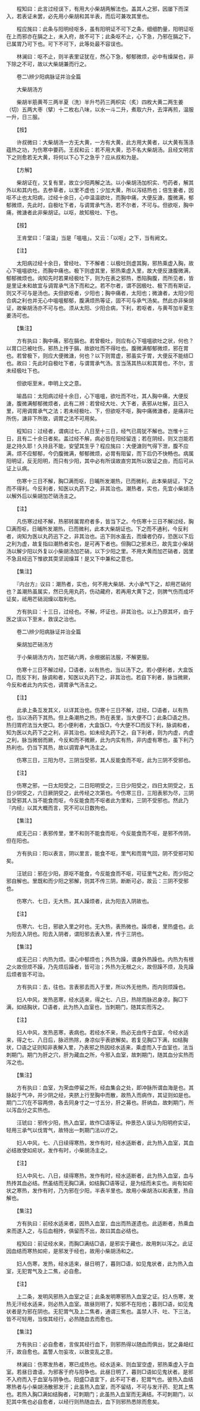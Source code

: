 <!-- { "loadSidebar": true } -->
　　程知曰：此言过经误下，有用大小柴胡两解法也。盖其人之邪，因屡下而深入，若表证未罢，必先用小柴胡和其半表，而后可兼攻其里也。

　　程应旄曰：此条与阳明经呕多，虽有阳明证不可下之条，细细酌量，阳明证呕在上而邪亦在膈之上，未入府，故不可下；此条呕不止，心下急，乃邪在膈之下，已属胃乃可下也。可下不可下，此等处最不容误也。

　　林澜曰：呕不止，则半表里证犹在，然心下急，郁郁微烦，必中有燥屎也，非下除之不可，故以大柴胡兼而行之。

　　卷二\辨少阳病脉证并治全篇

　　大柴胡汤方

　　柴胡半筋黄芩三两半夏（洗）半升芍药三两枳实（炙）四枚大黄二两生姜（切）五两大枣（擘）十二枚右八味，以水一斗二升，煮取六升，去滓再煎，温服一升，日三服。

　　【按】

　　许叔微曰：大柴胡汤一方无大黄，一方有大黄，此方用大黄者，以大黄有荡涤蕴热之功，为伤寒中要药。王叔和云：若不用大黄，恐不名大柴胡汤。且经文明言下之则愈若无大黄，将何以下心下之急乎？应从叔和为是。

　　【方解】

　　柴胡证在，又复有里，故立少阳两解之法。以小柴胡汤加枳实、芍药者，解其外以和其内也。去参草者，以里不虚也；少加大黄，所以泻结热也；倍生姜者，因呕不止也太阳病，过经十余日，心中温温欲吐，而胸中痛，大便反溏，腹微满，郁郁微烦，先此时，自极吐下者，与调胃承气汤，若不尔者，不可与。但欲呕，胸中痛，微溏者此非柴胡证。以呕，故知极吐、下也。

　　【按】

　　王肯堂曰：「温温」当是「嗢嗢」。又云：「以呕」之下，当有阙文。

　　【注】

　　太阳病过经十余日，曾经吐、下不解者：以极吐则虚其胸，邪热乘虚入胸，故心下嗢嗢欲吐，而胸中痛也。极下则虚其里，邪热乘虚入里，故大便反溏腹微满，郁郁微烦也。询知先时若果经极吐下，则为在表之邪热，悉陷胸腹，而所见者，皆是里证未和故宜与调胃承气汤下而和之。若不尔者，谓不因极吐、极下而有斯证，则又不可与是汤也。夫但欲呕者，少阳也；胸中痛者，太阳也；微溏者，太阳少阳合病之利也并无心中嗢嗢郁郁，腹满烦热等证，固不可与承气汤矣。然此亦非柴胡证，故柴胡汤亦不可与也。须从太阳、少阳合病，下利，若呕者，与黄芩加半夏生姜汤可也。

　　【集注】

　　方有执曰：胸中痛，邪在膈也。若曾极吐，则应有心下嗢嗢欲吐之状，何也？以胃口已被吐伤，邪热上抟于膈，故欲吐而不得吐也。腹微满郁郁微烦，邪在胃也。若曾极下，则应大便微溏，何也？以下则胃虚，邪虽实于胃，大便反不能结□也。故曰：先此时自极吐下者，与谓胃承气汤。言当荡其热以和其胃也，不尔，言未经极吐下也。

　　但欲呕至末，申明上文之意。

　　喻昌曰：太阳病过经十余日，心下嗢嗢，欲吐而不吐，其人胸中痛，大便反溏，腹微满郁郁微烦者，此有二辨：若曾经大吐、大下者，表邪从吐解，且已入里，可用调胃承气之法；若未经极吐、下，但欲呕不呕，胸中痛微溏者，是痛非吐所伤，溏非下所致，调胃之法不可用矣。

　　程知曰：过经者，谓病过七、八日至十三日，经气已周犹不解也。岂惟十三日，且有二十余日者矣。盖过经不解，病必皆在阳经留连；若在阴经，则又岂能若是之持久耶！久持且不能，安望其生乎？程应旄曰：大便溏则气得下泄，腹不应满，烦不应郁郁，今仍腹微满，郁郁微烦，必胃有阻留，而下后仍不快畅也。病属阳明证，反无阳明，而只有少阳，其中必有所误故直穷其所以致证之由，而后可从证上认病。

　　伤寒十三日不解，胸□满而呕，日晡所发潮热，已而微利，此本柴胡证，下之而不得利。今反利者，知医以丸药下之，非其治也。潮热者，实也，先宜小柴胡汤以解外后以柴胡加芒硝汤主之。

　　【注】

　　凡伤寒过经不解，热邪转属胃府者多，皆当下之。今伤寒十三日不解过经，胸□满而呕，日晡所发潮热，已而微利，此本大柴胡证也。下之而不通利，今反利者，询知为医以丸药迅下之，非其治也。迅下则水虽去，而燥者仍存，恐医以下后之利为虚，故复指曰潮热者实也，是可再下者也。但胸□之邪未已，故先宜小柴胡汤以解少阳以外复以小柴胡汤加芒硝，以下少阳之里。不用大黄而加芒硝者，因里不急且经迅下惟欲其耎坚润燥耳！是又下中兼和之意也。

　　【集注】

　　『内台方』议曰：潮热者，实也，何不用大柴胡、大小承气下之，却用芒硝何也？盖潮热虽属实，然已先用丸药，伤动藏府，若再用大黄下之，则脾气伤而成坏证矣，祗用芒硝润燥以取利也。

　　方有执曰：十三日，过经也。不解，坏证也，非其治也。以上乃原其坏，由于医之误以下至末，救误之治也。

　　卷二\辨少阳病脉证并治全篇

　　柴胡加芒硝汤方

　　于小柴胡汤方内，加芒硝六两，余根据前法服，不解更服。

　　伤寒十三日不解过经，□语者，以有热也，当以汤下之。若小便利者，大盒饭□，而反下利，脉调和者，知医以丸药下之，非其治也。若自下利者，脉当微厥，今反和者此为内实也，调胃承气汤主之。

　　【注】

　　此承上条互发其义，以详其治也。伤寒十三日不解，过经，□语者，以有热也，当以汤药下其热。但上条潮热之热，热在表里，当大便不□；此条□语之热，热归胃府法当大便□。若小便利者，大盒饭□，今大便不□而反下利，脉调和者，知为医以丸药下之之利，非其治也。如未经丸药下之，自下利者，则为内虚，内虚之利，脉当微弱而厥，今反和而不微厥，此为内实有热，非内虚有寒也，虽下利乃热利也。仍当下其热，故以调胃承气汤主之。

　　伤寒三日，三阳为尽，三阴当受邪，其人反能食而不呕，此为三阴不受邪也。

　　【注】

　　伤寒之邪，一日太阳受之，二日阳明受之，三日少阳受之，四日太阴受之，五日少阴受之，六日厥阴受之，此传经之次第也。今伤寒三日，三阳表邪为尽，三阴当受邪其人当不能食而呕，今反能食而不呕者此为里和，三阴不受邪也。然此乃『内经』以其大概而言，究不可以日数拘也。

　　【集注】

　　成无己曰：表邪传里，里不和则不能食而呕，今反能食而不呕，是邪不传阴，但在阳也。

　　方有执曰：阳以表言，阴以里言，能食不呕，里气和而胃气回，阴不受邪可知矣。

　　汪琥曰：邪在少阳，原呕不能食，今反能食而不呕，可征里气之和，而少阳之邪自解也。里既和而少阳之邪解，则其不传三阴，断断可必，故云：三阴不受邪也。

　　伤寒六、七日，无大热，其人躁烦者，此为阳去入阴故也。

　　【注】

　　伤寒六、七日，邪欲入里之时也。无大热，表热微也。躁烦者，里热盛也。此为阳去入阴也。阳去入阴者，谓阳邪去表入里，传于三阴也。

　　【集注】

　　成无己曰：内热为烦。谓心中郁烦也；外热为躁，谓身外热躁也。内热为有根之火故但烦不躁，乃先烦后躁者，皆可治；外热为无根之火，故但躁不烦，及先躁后烦者皆不可治。

　　方有执曰：去，往也。言表邪去而入于里，所以外无他热，而内则烦躁也。

　　妇人中风，发热恶寒，经水适来，得之七、八日，热除而脉迟身凉，胸□下满，如结胸状，□语者，此为热入血室也，当刺期门，随其实而泻之。

　　【注】

　　妇人中风，发热恶寒，表病也。若经水不来，热必无由传于血室，今经水适来，得之七、八日后，脉迟热除，身凉似乎表欲解矣。若复见胸□下满，如结胸状，□语之证则知非表解入里，乃表邪之热因经水适来，乘虚而入于血室也，法当刺期门。期门为肝之穴，肝为藏血之所，今邪入血室，故刺期门，随其血分实热而泻之也。

　　【集注】

　　方有执曰：血室，为荣血停留之所，经血集会之处，即冲脉所谓血海是也。其脉起于气冲，并少阴之经，夹脐上行至胸中而散，故热入而病作，其证则如是也。期门二穴在不容两傍，各去同身寸之一寸五分，肝之募也。肝纳血，故刺期门，所以泻血分之实热也。

　　汪琥曰：邪传少阳，热入血室，故作□语等证。仲景恐人误认为阳明府实证，轻用三承气以伐胃气，故特出一刺期门法以疗之。

　　妇人中风，七、八日续得寒热，发作有时，经水适断者，此为热入血室，其血必结故使如疟状，发作有时，小柴胡汤主之。

　　【注】

　　妇人中风七、八日，续得寒热，发作有时，经水适断者，此为热入血室，血与热抟其血必结。然虽结而无胸□满，如结胸□语等证，是为结而未实也。尚有如疟状之寒热，发作有时，乃为邪在少阳，半表半里也。故用小柴胡汤以和表里，热自解也。

　　【集注】

　　方有执曰：前经水适来者，因热入血室，血出而热遂遗也。此适断者，热乘血来而遂入之，与后血相抟，俱留而不出，故曰其血必结也。

　　程知曰：前证经水来，而胸□满结□语，是邪实于藏也，故用刺以泻之。此证因血结而寒热如疟，是邪发于经也，故用小柴胡汤和之。

　　妇人伤寒，发热，经水适来，昼日明了，暮则□语，如见鬼状者，此为热入血室，无犯胃气及上二焦，必自愈。

　　【注】

　　上二条，发明风邪热入血室之证；此条发明寒邪热入血室之证。妇人伤寒，发热无汗经水适来，则必热入血室。故昼则明了，知邪不在阳也；暮则□语，如见鬼状者是为邪在阴也。无犯胃气及上二焦者，通谓三焦也。盖禁人汗、吐、下三法，皆不可轻用，当俟其经行，必热随血去而愈也。

　　【集注】

　　方有执曰：必自愈者，言俟其经行血下，则邪热得以随血而俱出，犹之鼻衄红汗，故自愈也。盖警人勿妄攻，以致变乱之意。

　　林澜曰：伤寒发热者，寒已成热也。经水适来、则血室空虚，邪热乘虚入于血室。若昼日谵语，为邪客于府与阳争也。此昼日明了，暮则□语如见鬼状者。是邪不入府而入于血室与阴争也。阳盛□语宜下，此不可下者，犯胃气也。彼热入血结寒热者与小柴胡汤散邪发汗；此虽热入血室，而不留结，不可与发汗药、犯其上焦也。若热入胸□满如结胸者，可刺期门；此虽热入血室而无满结。不可刺期门，以犯其中焦也必自愈者，以经行则热随血去，血下则邪热悉除而愈矣。

